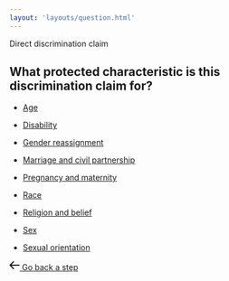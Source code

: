 ```yaml
---
layout: 'layouts/question.html'
---
```


<section class="Card">
  <div class="Card-segment">
    <div class="u-fs--1 u-case--upper u-margin-b-e--lg">Direct discrimination claim</div>
    <h1 class="Card-heading">What protected characteristic is this discrimination claim for?</h1>
    <ul class="LinkList" role="list">
      <li>
        <a href="/discrimination/direct/age/" class="LinkBlock">
          <p>
            Age
          </p>
        </a>
      </li>
      <li>
        <a href="/discrimination/direct/disability/" class="LinkBlock">
          <p>
            Disability
          </p>
        </a>
      </li>
      <li>
        <a href="/discrimination/direct/gender-reassignment/" class="LinkBlock">
          <p>
            Gender reassignment
          </p>
        </a>
      </li>
      <li>
        <a href="/discrimination/direct/marriage-civil-partnership/" class="LinkBlock">
          <p>
            Marriage and civil partnership
          </p>
        </a>
      </li>
      <li>
        <a href="/discrimination/direct/pregnancy-maternity/" class="LinkBlock">
          <p>
            Pregnancy and maternity
          </p>
        </a>
      </li>
      <li>
        <a href="/discrimination/direct/race/" class="LinkBlock">
          <p>
            Race
          </p>
        </a>
      </li>
      <li>
        <a href="/discrimination/direct/religion-belief/" class="LinkBlock">
          <p>
            Religion and belief
          </p>
        </a>
      </li>
      <li>
        <a href="/discrimination/direct/sex/" class="LinkBlock">
          <p>
            Sex
          </p>
        </a>
      </li>
      <li>
        <a href="/discrimination/direct/sexual-orientation/" class="LinkBlock">
          <p>
            Sexual orientation
          </p>
        </a>
      </li>
    </ul>
  </div>
  <div class="Card-segment">
    <div class="ButtonGroup">
      <a href="../" class="Button Button--ghost">
      <svg class="Icon" fill="none" xmlns="http://www.w3.org/2000/svg" viewBox="0 0 18 18" height="18" width="18"><path d="M17 9H1m0 0 6-6M1 9l6 6" stroke="currentColor" stroke-linecap="round" stroke-linejoin="round" stroke-width="2"/></svg>
      <span class="Button-label">
        Go back a step
      </span>
    </a>
    </div>
  </div>
</section>